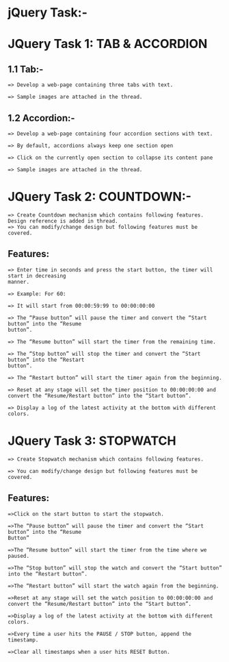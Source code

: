 # jQuery Task:-

# JQuery Task 1: TAB & ACCORDION

## 1.1 Tab:-

    => Develop a web-page containing three tabs with text.

    => Sample images are attached in the thread.

## 1.2 Accordion:-

    => Develop a web-page containing four accordion sections with text.

    => By default, accordions always keep one section open

    => Click on the currently open section to collapse its content pane

    => Sample images are attached in the thread.

# JQuery Task 2: COUNTDOWN:-

    => Create Countdown mechanism which contains following features. Design reference is added in thread.
    => You can modify/change design but following features must be covered.

## Features:

    => Enter time in seconds and press the start button, the timer will start in decreasing
    manner.

    => Example: For 60:

    => It will start from 00:00:59:99 to 00:00:00:00

    => The “Pause button” will pause the timer and convert the “Start button” into the “Resume
    button”.

    => The “Resume button” will start the timer from the remaining time.

    => The “Stop button” will stop the timer and convert the “Start button” into the “Restart
    button”.

    => The “Restart button” will start the timer again from the beginning.

    => Reset at any stage will set the timer position to 00:00:00:00 and convert the “Resume/Restart button” into the “Start button”.

    => Display a log of the latest activity at the bottom with different colors.

# JQuery Task 3: STOPWATCH

    => Create Stopwatch mechanism which contains following features.

    => You can modify/change design but following features must be covered.

## Features:

    =>Click on the start button to start the stopwatch.

    =>The “Pause button” will pause the timer and convert the “Start button” into the “Resume
    Button”

    =>The “Resume button” will start the timer from the time where we paused.

    =>The “Stop button” will stop the watch and convert the “Start button” into the “Restart button”.

    =>The “Restart button” will start the watch again from the beginning.

    =>Reset at any stage will set the watch position to 00:00:00:00 and convert the “Resume/Restart button” into the “Start button”.

    =>Display a log of the latest activity at the bottom with different colors.

    =>Every time a user hits the PAUSE / STOP button, append the timestamp.

    =>Clear all timestamps when a user hits RESET Button.

